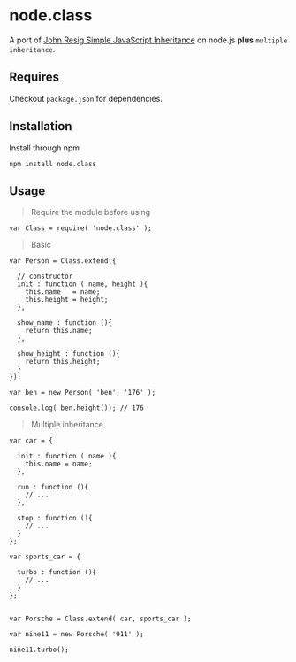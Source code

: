 # node.class

A port of [John Resig Simple JavaScript Inheritance](http://ejohn.org/blog/simple-javascript-inheritance/) on node.js **plus** `multiple inheritance`.



## Requires

Checkout `package.json` for dependencies.



## Installation

Install through npm

    npm install node.class



## Usage

> Require the module before using

    var Class = require( 'node.class' );

> Basic

    var Person = Class.extend({

      // constructor
      init : function ( name, height ){
        this.name   = name;
        this.height = height;
      },

      show_name : function (){
        return this.name;
      },

      show_height : function (){
        return this.height;
      }
    });

    var ben = new Person( 'ben', '176' );

    console.log( ben.height()); // 176

> Multiple inheritance

    var car = {

      init : function ( name ){
        this.name = name;
      },

      run : function (){
        // ...
      },

      stop : function (){
        // ...
      }
    };

    var sports_car = {

      turbo : function (){
        // ...
      }
    };


    var Porsche = Class.extend( car, sports_car );

    var nine11 = new Porsche( '911' );

    nine11.turbo();